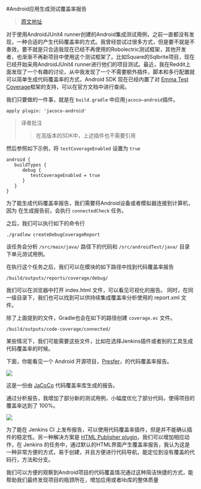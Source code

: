 #Android应用生成测试覆盖率报告

>[原文地址](http://blog.wittchen.biz.pl/test-coverage-report-for-android-application/) 

对于使用AndroidJUnit4 runner创建的Android集成测试用例，之前一直都没有发现，一种合适的产生代码覆盖率的方式。我曾经尝试过很多方式，但是要不就是不奏效，要不就是只合适我现在已经不再使用的Robolectric测试框架，其他开发者，也渐渐不再新项目中使用这个测试框架了。比如Square的Sqlbrite项目，现在已经开始采用AndroidJUnit4 runner进行他们的项目测试。最近，我在Reddit上面发现了一个有趣的讨论，从中我发现了一个不需要额外插件，脚本和多行配置就可以简单生成代码覆盖率的方式，Android SDK 现在已经内置了对 [Emma Test Coverage](http://emma.sourceforge.net/)框架的支持，可以在官方文档中进行查阅。

我们只要做的一件事，就是在 `build.gradle` 中应用`jacoco—android`插件。

```
apply plugin: 'jacoco-android'
```
> 译者批注
> > 在高版本的SDK中，上述插件也不需要引用

然后参照如下示例，将 `testCoverageEnabled` 设置为 `true`

```
android {
   buildTypes {
      debug {
         testCoverageEnabled = true
      }
   }
}
```
为了能生成代码覆盖率报告，我们需要将Android设备或者模拟器连接到计算机，因为 在生成报告前，会执行 `connectedCheck` 任务。

之后，我们可以执行如下的命令行

```
./gradlew createDebugCoverageReport
```
该任务会分析 `/src/main/java/` 路径下的代码和 `/src/androidTest/java/` 目录下单元测试用例。

在执行这个任务之后，我们可以在模块的如下路径中找到代码覆盖率报告

```
/build/outputs/reports/coverage/debug/
```
我们可以在浏览器中打开 index.html 文件，可以看见可视化的报告。
同时，在同一级目录下，我们也可以找到可以供持续集成覆盖率分析使用的 report.xml 文件。

除了上面提到的文件，Gradle也会在如下的路径创建 `coverage.ec` 文件。

```
/build/outputs/code-coverage/connected/
```

某些情况下，我们可能需要这些文件，比如在选择Jenkins插件或者别的工具生成代码覆盖率的时候。

下面，你能看见一个 Android 开源项目，[Presfer](https://github.com/pwittchen/prefser)，的代码覆盖率报告。

![](http://blog.wittchen.biz.pl/wp-content/uploads/2015/06/prefser_test_coverage_report_03.06.2015.png)

这是一份由 [JaCoCo](http://www.eclemma.org/jacoco/) 代码覆盖率库生成的报告。

通过分析报告，我增加了部分新的测试用例，小幅度优化了部分代码，使得项目的覆盖率达到了 100%。

![](http://blog.wittchen.biz.pl/wp-content/uploads/2015/06/prefser_test_coverage_04.06.2015.png)

为了能在 Jenkins CI 上发布报告，可以使用代码覆盖率插件，但是并不能确认插件的稳定性。另一种解决方案是  [HTML Publisher plugin](https://wiki.jenkins-ci.org/display/JENKINS/HTML+Publisher+Plugin)，我们可以增加相应动作，在 Jenkins 的任务中，通过默认的HTML界面产生覆盖率报告，我认为这是一种非常方便的方式，易于创建，并且方便进行代码导航，能定位到没有覆盖的代码行，方法和分支。

我们可以方便的观察到Android项目的代码覆盖情况通过这种简洁快捷的方式，能帮助我们最终发现项目的瓶颈所在，增加应用或者lib库的整体质量